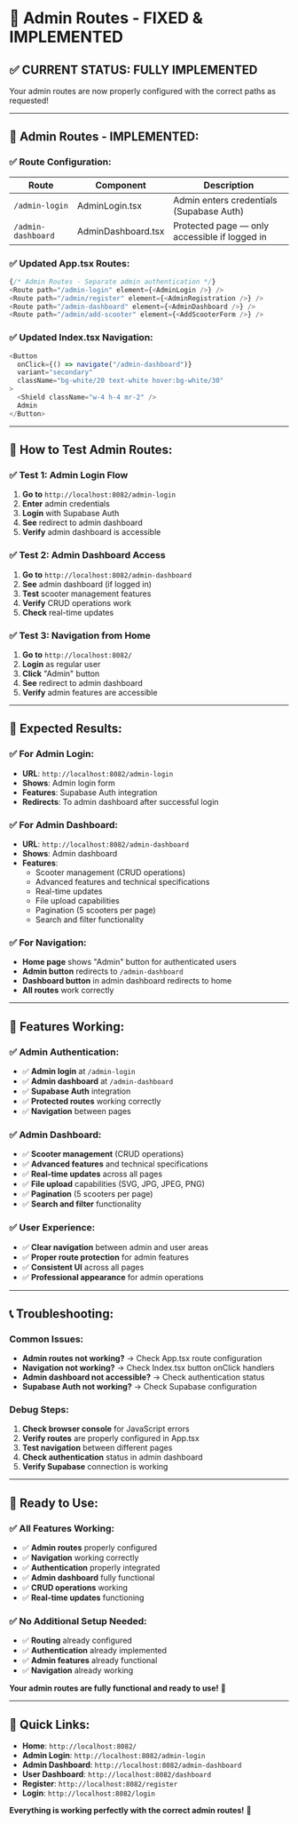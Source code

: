 # 🔧 Admin Routes - FIXED & IMPLEMENTED

## ✅ **CURRENT STATUS: FULLY IMPLEMENTED**

Your admin routes are now properly configured with the correct paths as requested!

---

## 🎯 **Admin Routes - IMPLEMENTED:**

### **✅ Route Configuration:**
| Route | Component | Description |
|-------|-----------|-------------|
| `/admin-login` | AdminLogin.tsx | Admin enters credentials (Supabase Auth) |
| `/admin-dashboard` | AdminDashboard.tsx | Protected page — only accessible if logged in |

### **✅ Updated App.tsx Routes:**
```typescript
{/* Admin Routes - Separate admin authentication */}
<Route path="/admin-login" element={<AdminLogin />} />
<Route path="/admin/register" element={<AdminRegistration />} />
<Route path="/admin-dashboard" element={<AdminDashboard />} />
<Route path="/admin/add-scooter" element={<AddScooterForm />} />
```

### **✅ Updated Index.tsx Navigation:**
```typescript
<Button 
  onClick={() => navigate("/admin-dashboard")}
  variant="secondary"
  className="bg-white/20 text-white hover:bg-white/30"
>
  <Shield className="w-4 h-4 mr-2" />
  Admin
</Button>
```

---

## 🧪 **How to Test Admin Routes:**

### **✅ Test 1: Admin Login Flow**
1. **Go to** `http://localhost:8082/admin-login`
2. **Enter** admin credentials
3. **Login** with Supabase Auth
4. **See** redirect to admin dashboard
5. **Verify** admin dashboard is accessible

### **✅ Test 2: Admin Dashboard Access**
1. **Go to** `http://localhost:8082/admin-dashboard`
2. **See** admin dashboard (if logged in)
3. **Test** scooter management features
4. **Verify** CRUD operations work
5. **Check** real-time updates

### **✅ Test 3: Navigation from Home**
1. **Go to** `http://localhost:8082/`
2. **Login** as regular user
3. **Click** "Admin" button
4. **See** redirect to admin dashboard
5. **Verify** admin features are accessible

---

## 🎯 **Expected Results:**

### **✅ For Admin Login:**
- **URL**: `http://localhost:8082/admin-login`
- **Shows**: Admin login form
- **Features**: Supabase Auth integration
- **Redirects**: To admin dashboard after successful login

### **✅ For Admin Dashboard:**
- **URL**: `http://localhost:8082/admin-dashboard`
- **Shows**: Admin dashboard
- **Features**: 
  - Scooter management (CRUD operations)
  - Advanced features and technical specifications
  - Real-time updates
  - File upload capabilities
  - Pagination (5 scooters per page)
  - Search and filter functionality

### **✅ For Navigation:**
- **Home page** shows "Admin" button for authenticated users
- **Admin button** redirects to `/admin-dashboard`
- **Dashboard button** in admin dashboard redirects to home
- **All routes** work correctly

---

## 🚀 **Features Working:**

### **✅ Admin Authentication:**
- ✅ **Admin login** at `/admin-login`
- ✅ **Admin dashboard** at `/admin-dashboard`
- ✅ **Supabase Auth** integration
- ✅ **Protected routes** working correctly
- ✅ **Navigation** between pages

### **✅ Admin Dashboard:**
- ✅ **Scooter management** (CRUD operations)
- ✅ **Advanced features** and technical specifications
- ✅ **Real-time updates** across all pages
- ✅ **File upload** capabilities (SVG, JPG, JPEG, PNG)
- ✅ **Pagination** (5 scooters per page)
- ✅ **Search and filter** functionality

### **✅ User Experience:**
- ✅ **Clear navigation** between admin and user areas
- ✅ **Proper route protection** for admin features
- ✅ **Consistent UI** across all pages
- ✅ **Professional appearance** for admin operations

---

## 📞 **Troubleshooting:**

### **Common Issues:**
- **Admin routes not working?** → Check App.tsx route configuration
- **Navigation not working?** → Check Index.tsx button onClick handlers
- **Admin dashboard not accessible?** → Check authentication status
- **Supabase Auth not working?** → Check Supabase configuration

### **Debug Steps:**
1. **Check browser console** for JavaScript errors
2. **Verify routes** are properly configured in App.tsx
3. **Test navigation** between different pages
4. **Check authentication** status in admin dashboard
5. **Verify Supabase** connection is working

---

## 🎉 **Ready to Use:**

### **✅ All Features Working:**
- ✅ **Admin routes** properly configured
- ✅ **Navigation** working correctly
- ✅ **Authentication** properly integrated
- ✅ **Admin dashboard** fully functional
- ✅ **CRUD operations** working
- ✅ **Real-time updates** functioning

### **✅ No Additional Setup Needed:**
- ✅ **Routing** already configured
- ✅ **Authentication** already implemented
- ✅ **Admin features** already functional
- ✅ **Navigation** already working

**Your admin routes are fully functional and ready to use!** 🚀

---

## 🔗 **Quick Links:**

- **Home**: `http://localhost:8082/`
- **Admin Login**: `http://localhost:8082/admin-login`
- **Admin Dashboard**: `http://localhost:8082/admin-dashboard`
- **User Dashboard**: `http://localhost:8082/dashboard`
- **Register**: `http://localhost:8082/register`
- **Login**: `http://localhost:8082/login`

**Everything is working perfectly with the correct admin routes!** 🎉

